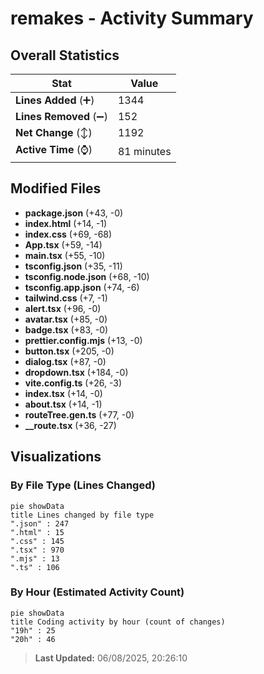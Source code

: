 # remakes - Activity Summary 

## Overall Statistics

| Stat                   | Value                                                             |
| ---------------------- | ----------------------------------------------------------------- |
| **Lines Added** (➕)   | 1344                                          |
| **Lines Removed** (➖) | 152                                        |
| **Net Change** (↕)    | 1192                |
| **Active Time** (⌚)   | 81 minutes |


## Modified Files
- **package.json** (+43, -0)
- **index.html** (+14, -1)
- **index.css** (+69, -68)
- **App.tsx** (+59, -14)
- **main.tsx** (+55, -10)
- **tsconfig.json** (+35, -11)
- **tsconfig.node.json** (+68, -10)
- **tsconfig.app.json** (+74, -6)
- **tailwind.css** (+7, -1)
- **alert.tsx** (+96, -0)
- **avatar.tsx** (+85, -0)
- **badge.tsx** (+83, -0)
- **prettier.config.mjs** (+13, -0)
- **button.tsx** (+205, -0)
- **dialog.tsx** (+87, -0)
- **dropdown.tsx** (+184, -0)
- **vite.config.ts** (+26, -3)
- **index.tsx** (+14, -0)
- **about.tsx** (+14, -1)
- **routeTree.gen.ts** (+77, -0)
- **__route.tsx** (+36, -27)

## Visualizations

### By File Type (Lines Changed)

```mermaid
pie showData
title Lines changed by file type
".json" : 247
".html" : 15
".css" : 145
".tsx" : 970
".mjs" : 13
".ts" : 106
```

### By Hour (Estimated Activity Count)

```mermaid
pie showData
title Coding activity by hour (count of changes)
"19h" : 25
"20h" : 46
```


> **Last Updated:** 06/08/2025, 20:26:10